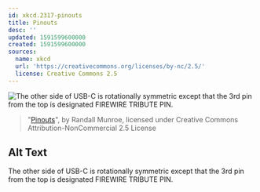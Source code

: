 ```yaml
---
id: xkcd.2317-pinouts
title: Pinouts
desc: ''
updated: 1591599600000
created: 1591599600000
sources:
  name: xkcd
  url: 'https://creativecommons.org/licenses/by-nc/2.5/'
  license: Creative Commons 2.5
---
```

![The other side of USB-C is rotationally symmetric except that the 3rd pin from the top is designated FIREWIRE TRIBUTE PIN.](https://imgs.xkcd.com/comics/pinouts.png)
> "[Pinouts](https://xkcd.com/2317/)", by Randall Munroe, licensed under Creative Commons Attribution-NonCommercial 2.5 License

## Alt Text
The other side of USB-C is rotationally symmetric except that the 3rd pin from the top is designated FIREWIRE TRIBUTE PIN.
